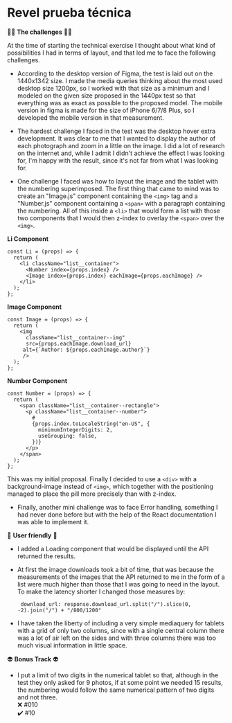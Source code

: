 # Revel prueba técnica

:woman_juggling: **The challenges** :woman_juggling:

At the time of starting the technical exercise I thought about what kind of possibilities I had in terms of layout, and that led me to face the following challenges.

- According to the desktop version of Figma, the test is laid out on the 1440x1342 size. I made the media queries thinking about the most used desktop size 1200px, so I worked with that size as a minimum and I modeled on the given size proposed in the 1440px test so that everything was as exact as possible to the proposed model. The mobile version in figma is made for the size of iPhone 6/7/8 Plus, so I developed the mobile version in that measurement.

- The hardest challenge I faced in the test was the desktop hover extra development. It was clear to me that I wanted to display the author of each photograph and zoom in a little on the image. I did a lot of research on the internet and, while I admit I didn't achieve the effect I was looking for, I'm happy with the result, since it's not far from what I was looking for.

- One challenge I faced was how to layout the image and the tablet with the numbering superimposed. The first thing that came to mind was to create an "Image.js" component containing the `<img>` tag and a "Number.js" component containing a `<span>` with a paragraph containing the numbering. All of this inside a `<li>` that would form a list with those two components that I would then z-index to overlay the `<span>` over the `<img>`.

**Li Component**

```
const Li = (props) => {
  return (
    <li className="list__container">
      <Number index={props.index} />
      <Image index={props.index} eachImage={props.eachImage} />
    </li>
  );
};
```

**Image Component**

```
const Image = (props) => {
  return (
    <img
      className="list__container--img"
      src={props.eachImage.download_url}
     alt={`Author: ${props.eachImage.author}`}
     />
  );
};
```

**Number Component**

```
const Number = (props) => {
  return (
    <span className="list__container--rectangle">
      <p className="list__container--number">
        #
        {props.index.toLocaleString("en-US", {
          minimumIntegerDigits: 2,
          useGrouping: false,
        })}
      </p>
    </span>
  );
};
```

This was my initial proposal. Finally I decided to use a `<div>` with a background-image instead of `<img>`, which together with the positioning managed to place the pill more precisely than with z-index.

- Finally, another mini challenge was to face Error handling, something I had never done before but with the help of the React documentation I was able to implement it.

:eyes: **User friendly** :eyes:

- I added a Loading component that would be displayed until the API returned the results.
- At first the image downloads took a bit of time, that was because the measurements of the images that the API returned to me in the form of a list were much higher than those that I was going to need in the layout.
  To make the latency shorter I changed those measures by:

  ```
   download_url: response.download_url.split("/").slice(0, -2).join("/") + "/800/1200"
  ```

- I have taken the liberty of including a very simple mediaquery for tablets with a grid of only two columns, since with a single central column there was a lot of air left on the sides and with three columns there was too much visual information in little space.

:alien: **Bonus Track** :alien:

- I put a limit of two digits in the numerical tablet so that, although in the test they only asked for 9 photos, if at some point we needed 15 results, the numbering would follow the same numerical pattern of two digits and not three.  
  :x: #010  
  :heavy_check_mark: #10
